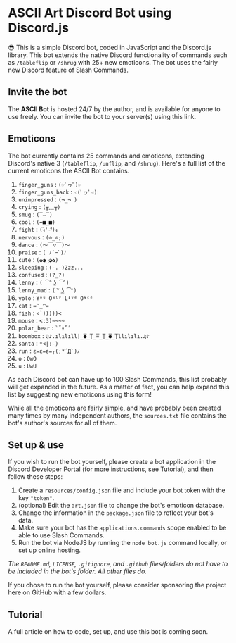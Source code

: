 # ASCII Art Discord Bot using Discord.js
😎 This is a simple Discord bot, coded in JavaScript and the Discord.js library. This bot extends the native Discord functionality of commands such as `/tableflip` or `/shrug` with 25+ new emoticons. The bot uses the fairly new Discord feature of Slash Commands.

## Invite the bot
The **ASCII Bot** is hosted 24/7 by the author, and is available for anyone to use freely. You can invite the bot to your server(s) using this link.

## Emoticons
The bot currently contains 25 commands and emoticons, extending Discord's native 3 (`/tableflip`, `/unflip`, and `/shrug`). Here's a full list of the current emoticons the ASCII Bot contains.

1. `finger_guns` : `(☞ﾟヮﾟ)☞`
2. `finger_guns_back` : `☜(ﾟヮﾟ☜)`
3. `unimpressed` : `(¬_¬ )`
4. `crying` : `(╥﹏╥)`
5. `smug` : `(‾⌣‾)`
6. `cool` : `(⌐■_■)`
7. `fight` : `(ง︡'-'︠)ง`
8. `nervous` : `(⊙_⊙;)`
9. `dance` : `(～￣▽￣)～`
10. `praise` : `( ﾉ ﾟｰﾟ)ﾉ`
11. `cute` : `(✿◕‿◕✿)`
12. `sleeping` : `(-.-)Zzz...`
13. `confused` : `(?_?)`
14. `lenny` : `( ͡° ͜ʖ ͡°)`
15. `lenny_mad` : `( ͠° ͟ʖ ͡°)`
16. `yolo` : `Yᵒᵘ Oᶰˡʸ Lᶤᵛᵉ Oᶰᶜᵉ`
17. `cat` : `=^_^=`
18. `fish` : `` <`)))))< ``
19. `mouse` : `<:3)~~~~`
20. `polar_bear` : `ˁ˚ᴥ˚ˀ`
21. `boombox` : `♫♪.ılılıll|̲̅̅●̲̅̅|̲̅̅=̲̅̅|̲̅̅●̲̅̅|llılılı.♫♪`
22. `santa` : `*<|:‑)`
23. `run` : `` ε=ε=ε=┌(;*´Д`)ﾉ ``
24. `o` : `OwO`
25. `u` : `UwU`

As each Discord bot can have up to 100 Slash Commands, this list probably will get expanded in the future. As a matter of fact, you can help expand this list by suggesting new emoticons using this form!

While all the emoticons are fairly simple, and have probably been created many times by many independent authors, the `sources.txt` file contains the bot's author's sources for all of them.

## Set up & use
If you wish to run the bot yourself, please create a bot application in the Discord Developer Portal (for more instructions, see Tutorial), and then follow these steps:

1. Create a `resources/config.json` file and include your bot token with the key `"token"`.
2. (optional) Edit the `art.json` file to change the bot's emoticon database.
3. Change the information in the `package.json` file to reflect your bot's data.
4. Make sure your bot has the `applications.commands` scope enabled to be able to use Slash Commands.
5. Run the bot via NodeJS by running the `node bot.js` command locally, or set up online hosting.

*The `README.md`, `LICENSE`, `.gitignore`, and `.github` files/folders do not have to be included in the bot's folder. All other files do.*

If you chose to run the bot yourself, please consider sponsoring the project here on GitHub with a few dollars.

## Tutorial
A full article on how to code, set up, and use this bot is coming soon.
